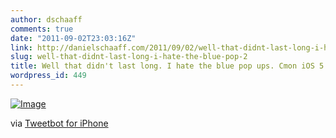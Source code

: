 ```yaml
---
author: dschaaff
comments: true
date: "2011-09-02T23:03:16Z"
link: http://danielschaaff.com/2011/09/02/well-that-didnt-last-long-i-hate-the-blue-pop-2/
slug: well-that-didnt-last-long-i-hate-the-blue-pop-2
title: Well that didn't last long. I hate the blue pop ups. Cmon iOS 5!!!
wordpress_id: 449
---
```


[![Image](http://posterous.com/getfile/files.posterous.com/danielschaaff/FCfEBblslxqvizdjrcHFwwfquGahgwjiboJIfCqybfICseuxhsfkjBdknihj/image.jpg.scaled500.jpg)](http://posterous.com/getfile/files.posterous.com/danielschaaff/FCfEBblslxqvizdjrcHFwwfquGahgwjiboJIfCqybfICseuxhsfkjBdknihj/image.jpg.scaled1000.jpg)

  

via [Tweetbot for iPhone](http://tapbots.com/tweetbot)
